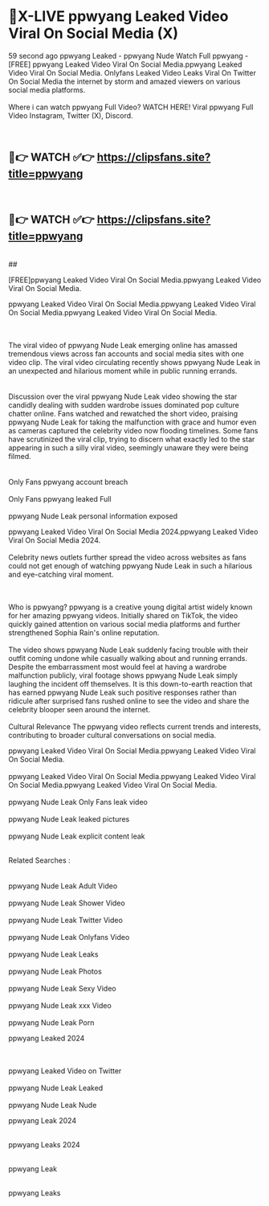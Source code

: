 # 🔴X-LIVE ppwyang Leaked Video Viral On Social Media (X)<br>


59 second ago ppwyang Leaked  - ppwyang Nude  Watch Full ppwyang - [FREE] ppwyang Leaked Video Viral On Social Media.ppwyang Leaked Video Viral On Social Media.   Onlyfans Leaked Video Leaks Viral On Twitter On Social Media the internet by storm and amazed viewers on various social media platforms. <br><br>
Where i can watch ppwyang Full Video? WATCH HERE! Viral ppwyang Full Video Instagram, Twitter (X), Discord. <br>


 <br>

##  🔴👉 WATCH ✅👉  <a href="https://clipsfans.site?title=ppwyang&ref=git">https://clipsfans.site?title=ppwyang</a> <br>
  <br>

##  🔴👉 WATCH ✅👉  <a href="https://clipsfans.site?title=ppwyang&ref=git">https://clipsfans.site?title=ppwyang</a> <br>
  <br>
  ##



[FREE]ppwyang Leaked Video Viral On Social Media.ppwyang Leaked Video Viral On Social Media. <br>

ppwyang Leaked Video Viral On Social Media.ppwyang Leaked Video Viral On Social Media.ppwyang Leaked Video Viral On Social Media. <br>


  <br>

  <br>
The viral video of ppwyang Nude Leak emerging online has amassed tremendous views across fan accounts and social media sites with one video clip. The viral video circulating recently shows ppwyang Nude Leak in an unexpected and hilarious moment while in public running errands.<br>
<br>


<br>
Discussion over the viral ppwyang Nude Leak video showing the star candidly dealing with sudden wardrobe issues dominated pop culture chatter online. Fans watched and rewatched the short video, praising ppwyang Nude Leak for taking the malfunction with grace and humor even as cameras captured the celebrity video now flooding timelines. Some fans have scrutinized the viral clip, trying to discern what exactly led to the star appearing in such a silly viral video, seemingly unaware they were being filmed.<br>
<br>
<br> 
Only Fans ppwyang account breach<br>
<br>
Only Fans ppwyang leaked Full <br>
<br>
ppwyang Nude Leak personal information exposed<br>

ppwyang Leaked Video Viral On Social Media 2024.ppwyang Leaked Video Viral On Social Media 2024. <br>
<br>
Celebrity news outlets further spread the video across websites as fans could not get enough of watching ppwyang Nude Leak in such a hilarious and eye-catching viral moment.<br>
<br>

<br>
Who is ppwyang? ppwyang is a creative young digital artist widely known for her amazing ppwyang videos. Initially shared on TikTok, the video quickly gained attention on various social media platforms and further strengthened Sophia Rain's online reputation.<br>
<br>
The video shows ppwyang Nude Leak suddenly facing trouble with their outfit coming undone while casually walking about and running errands. Despite the embarrassment most would feel at having a wardrobe malfunction publicly, viral footage shows ppwyang Nude Leak simply laughing the incident off themselves. It is this down-to-earth reaction that has earned ppwyang Nude Leak such positive responses rather than ridicule after surprised fans rushed online to see the video and share the celebrity blooper seen around the internet.<br>
<br>
Cultural Relevance The ppwyang video reflects current trends and interests, contributing to broader cultural conversations on social media.<br>

ppwyang Leaked Video Viral On Social Media.ppwyang Leaked Video Viral On Social Media.<br>
<br>
ppwyang Leaked Video Viral On Social Media.ppwyang Leaked Video Viral On Social Media.ppwyang Leaked Video Viral On Social Media.<br>
<br>
ppwyang Nude Leak Only Fans leak video<br>
<br>
ppwyang Nude Leak leaked pictures<br>
<br>
ppwyang Nude Leak explicit content leak<br>


<br>
Related Searches :<br>
<br>

<br>
ppwyang Nude Leak Adult Video<br>
<br>
ppwyang Nude Leak Shower Video<br>
<br>
ppwyang Nude Leak Twitter Video<br>
<br>
ppwyang Nude Leak Onlyfans Video<br>
<br>
ppwyang Nude Leak Leaks<br>
<br>
ppwyang Nude Leak Photos<br>

<br>
ppwyang Nude Leak Sexy Video<br>
<br>
ppwyang Nude Leak xxx Video<br>
<br>
ppwyang Nude Leak Porn<br>

ppwyang  Leaked 2024 <br> <br>
<br>

ppwyang Leaked Video on Twitter <br>
<br>
ppwyang Nude Leak Leaked<br>
<br>
ppwyang Nude Leak Nude<br>


ppwyang  Leak 2024 <br> <br>



ppwyang  Leaks 2024 <br> <br>



 
ppwyang  Leak<br> <br>



ppwyang  Leaks<br> <br>





</p>




 



</p>










